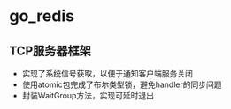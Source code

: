 # go_redis
## TCP服务器框架
* 实现了系统信号获取，以便于通知客户端服务关闭
* 使用atomic包完成了布尔类型锁，避免handler的同步问题
* 封装WaitGroup方法，实现可延时退出
